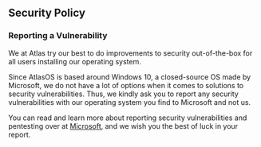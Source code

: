 ## Security Policy

### Reporting a Vulnerability

We at Atlas try our best to do improvements to security out-of-the-box for all users installing our operating system.

Since AtlasOS is based around Windows 10, a closed-source OS made by Microsoft, we do not have a lot of options when it comes to solutions to security vulnerabilities. Thus, we kindly ask you to report any security vulnerabilities with our operating system you find to Microsoft and not us. 

You can read and learn more about reporting security vulnerabilities and pentesting over at [Microsoft](https://www.microsoft.com/en-us/msrc/faqs-report-an-issue), and we wish you the best of luck in your report.
